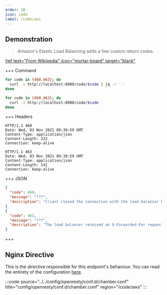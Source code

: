 ```yaml
---
order: 20
icon: code
label: /code/aws
---
```


## Demonstration

> Amazon's Elastic Load Balancing adds a few custom return codes.

[!ref text="From Wikipedia" icon="mortar-board" target="blank"](https://en.wikipedia.org/wiki/List_of_HTTP_status_codes)

+++ Command
```bash # Respond with JSON:
for code in {460,463}; do 
  curl -s http://localhost:8000/code/$code | jq -r '.'
done
```
```bash # Respond with headers:
for code in {460,463}; do 
  curl -I http://localhost:8000/code/$code
done
```
+++ Headers
``` #
HTTP/1.1 460 
Date: Wed, 03 Nov 2021 09:39:59 GMT
Content-Type: application/json
Content-Length: 222
Connection: keep-alive

HTTP/1.1 463 
Date: Wed, 03 Nov 2021 09:39:59 GMT
Content-Type: application/json
Content-Length: 141
Connection: keep-alive
```
+++ JSON
```json # Various response bodies:
{
  "code": 460,
  "message": "???",
  "description": "Client closed the connection with the load balancer before the idle timeout period elapsed. Typically when client timeout is sooner than the Elastic Load Balancer's timeout."
}
{
  "code": 463,
  "message": "???",
  "description": "The load balancer received an X-Forwarded-For request header with more than 30 IP addresses."
}
```
+++ 

## Nginx Directive

This is the directive responsible for this endpoint's behaviour. You can read the entirety of the configuration [here](https://github.com/wilhelm-murdoch/chamber/blob/main/config/openresty/conf.d/chamber.conf).

:::code source="../../config/openresty/conf.d/chamber.conf" title="config/openresty/conf.d/chamber.conf" region="/code/aws" :::